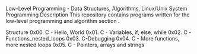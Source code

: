 Low-Level Programming - Data Structures, Algorithms, Linux/Unix System Programming
Description
This repository contains programs written for the low-level programming and algorithm section .

Structure
0x00. C - Hello, World
0x01. C - Variables, if, else, while
0x02. C -Functions_nested_loops
0x03. C-Debugging
0x04. C - More functions, more nested loops
0x05. C - Pointers, arrays and strings
